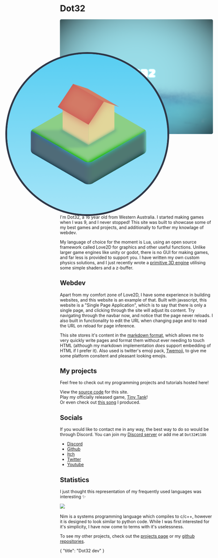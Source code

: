 # Dot32
<!-- <div style="background-image: linear-gradient(hsl(194, 85%, 65%), hsl(194, 85%, 81%));border-radius: 5px;"><img src="dot32/sunrise somewhere.png" style="max-height: 30vh;"></div> -->
<!-- transform: translate(0, -50%); -->

<div style="overflow: hidden;max-height: 30vh;background-image: linear-gradient(hsl(194, 85%, 65%), hsl(194, 85%, 81%));border-radius: 5px;display: flex;
    justify-content: center;
    align-items: center;"><img src="dot32/the sea.png" style="object-fit: cover;width: 100%;"></div> 
<img src="dot32/sunrise somewhere square.png" style="border-radius: 50%;border-style: solid;border-width: 2px; border-color: #2e3747;width: 4.4vh; transform: translate(0, -50%) scale(3);">

## Who am I ✌️ 
I'm Dot32, a 16 year old from Western Australia. I started making games when I was 9, and I never stopped!
This site was built to showcase some of my best games and projects, and additionally to further my knowlage of webdev.

My language of choice for the moment is Lua, using an open source framework called Love2D for graphics and other useful functions. Unlike larger game engines like unity or godot, there is no GUI for making games, and far less is provided to support you. I have written my own custom physics solutions, and I just recently wrote a [primitive 3D engine](https://github.com/Dot32IsCool/3D-in-love2D) utilising some simple shaders and a z-buffer.

## Webdev
Apart from my comfort zone of Love2D, I have some experience in building websites, and this website is an example of that. Built with javascript, this website is a "Single Page Application", which is to say that there is only a single page, and clicking through the site will adjust its content. Try navigating through the navbar now, and notice that the page never reloads. I also built in functionality to edit the URL when changing page and to read the URL on reload for page inference.

This site stores it's content in the [markdown format](https://www.markdownguide.org/cheat-sheet/), which allows me to very quickly write pages and format them without ever needing to touch HTML (although my markdown implementation *does* support embedding of HTML if I prefer it). Also used is twitter's emoji pack, [Twemoji](https://twemoji.twitter.com/), to give me some platform consitent and pleasant looking emojis.

## My projects
Feel free to check out my programming projects and tutorials hosted here!

View the [source code](https://github.com/Dot32IsCool/dot32-website-v4) for this site. <br>
Play my officially released game, [Tiny Tank](https://dot32.itch.io/tiny-tank)! <br>
Or even check out [this song](https://soundcloud.com/dot32/journey-to-the-clouds) I produced. <br>

## Socials
If you would like to contact me in any way, the best way to do so would be through Discord. You can join my [Discord server](https://discord.gg/Pswb8khdgQ) or add me at `Dot32#1186`

<div class="socials">
	<ul>
		<li><a href="https://discord.gg/Pswb8khdgQ" target="blank"><span class="fab fa-discord"></span> Discord <span class="fas fa-external-link-alt"></span></a></li>
		<li><a href="https://github.com/Dot32IsCool" target="blank"><span class="fab fa-github"></span> Github <span class="fas fa-external-link-alt"></span></a></li>
		<li><a href="https://dot32.itch.io/" target="blank"><span class="fab fa-itch-io"></span> Itch <span class="fas fa-external-link-alt"></span></a></li>
		<li><a href="https://twitter.com/Dot32IsCool" target="blank"><span class="fab fa-twitter"></span> Twitter <span class="fas fa-external-link-alt"></span></a></li>
		<li><a href="https://www.youtube.com/channel/UC1Sg1xOPgdLgnJPW0KHie8Q" target="blank"><span class="fab fa-youtube"></span> Youtube <span class="fas fa-external-link-alt"></span></a></li>
	</ul>
</div>

## Statistics
I just thought this representation of my frequently used languages was interesting ✨

<img src="https://github-readme-stats.vercel.app/api/top-langs/?username=Dot32IsCool&layout=compact&langs_count=6">

Nim is a systems programming language which compiles to c/c++, however it is designed to look similar to python code. While I was first interested for it's simplicity, I have now come to terms with it's uselessness.

To see my other projects, check out the [projects page](/projects) or my [github repositories](https://github.com/Dot32IsCool?tab=repositories).

<div id="json">
  {
    "title": "Dot32 dev"
  }
</div>